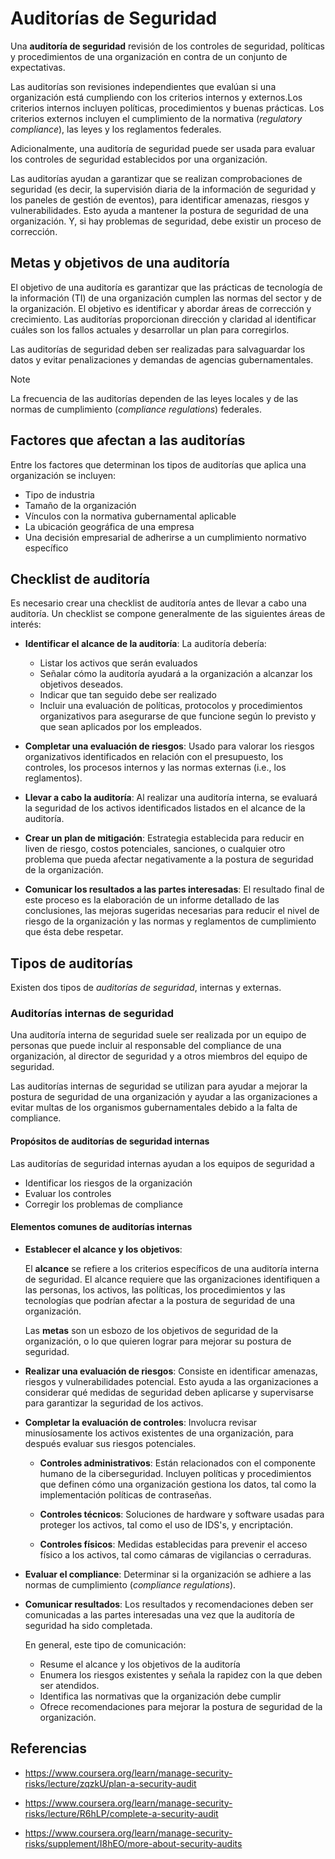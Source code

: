 # Auditorías de Seguridad

Una **auditoría de seguridad** revisión de los controles de seguridad, políticas
y procedimientos de una organización en contra de un conjunto de expectativas.

Las auditorías son revisiones independientes que evalúan si una organización
está cumpliendo con los criterios internos y externos.Los criterios internos
incluyen políticas, procedimientos y buenas prácticas. Los criterios externos
incluyen el cumplimiento de la normativa (_regulatory compliance_), las leyes y
los reglamentos federales.

Adicionalmente, una auditoría de seguridad puede ser usada para evaluar los
controles de seguridad establecidos por una organización.

Las auditorías ayudan a garantizar que se realizan comprobaciones de seguridad
(es decir, la supervisión diaria de la información de seguridad y los paneles de
gestión de eventos), para identificar amenazas, riesgos y vulnerabilidades. Esto
ayuda a mantener la postura de seguridad de una organización. Y, si hay
problemas de seguridad, debe existir un proceso de corrección.

## Metas y objetivos de una auditoría

El objetivo de una auditoría es garantizar que las prácticas de tecnología de la
información (TI) de una organización cumplen las normas del sector y de la
organización. El objetivo es identificar y abordar áreas de corrección y
crecimiento. Las auditorías proporcionan dirección y claridad al identificar
cuáles son los fallos actuales y desarrollar un plan para corregirlos.

Las auditorías de seguridad deben ser realizadas para salvaguardar los datos y
evitar penalizaciones y demandas de agencias gubernamentales.

> [!NOTE]
>
> La frecuencia de las auditorías dependen de las leyes locales y de las normas
> de cumplimiento (_compliance regulations_) federales.

## Factores que afectan a las auditorías

Entre los factores que determinan los tipos de auditorías que aplica una
organización se incluyen:

- Tipo de industria
- Tamaño de la organización
- Vínculos con la normativa gubernamental aplicable
- La ubicación geográfica de una empresa
- Una decisión empresarial de adherirse a un cumplimiento normativo específico

## Checklist de auditoría

Es necesario crear una checklist de auditoría antes de llevar a cabo una
auditoría. Un checklist se compone generalmente de las siguientes áreas de
interés:

- **Identificar el alcance de la auditoría**: La auditoría debería:
  - Listar los activos que serán evaluados
  - Señalar cómo la auditoría ayudará a la organización a alcanzar los objetivos
    deseados.
  - Indicar que tan seguido debe ser realizado
  - Incluir una evaluación de políticas, protocolos y procedimientos
    organizativos para asegurarse de que funcione según lo previsto y que sean
    aplicados por los empleados.

- **Completar una evaluación de riesgos**: Usado para valorar los riesgos
  organizativos identificados en relación con el presupuesto, los controles, los
  procesos internos y las normas externas (i.e., los reglamentos).

- **Llevar a cabo la auditoría**: Al realizar una auditoría interna, se evaluará
  la seguridad de los activos identificados listados en el alcance de la
  auditoría.

- **Crear un plan de mitigación**: Estrategia establecida para reducir en liven
  de riesgo, costos potenciales, sanciones, o cualquier otro problema que pueda
  afectar negativamente a la postura de seguridad de la organización.

- **Comunicar los resultados a las partes interesadas**: El resultado final de
  este proceso es la elaboración de un informe detallado de las conclusiones,
  las mejoras sugeridas necesarias para reducir el nivel de riesgo de la
  organización y las normas y reglamentos de cumplimiento que ésta debe
  respetar.

## Tipos de auditorías

Existen dos tipos de _auditorías de seguridad_, internas y externas.

### Auditorías internas de seguridad

Una auditoría interna de seguridad suele ser realizada por un equipo de personas
que puede incluir al responsable del compliance de una organización, al director
de seguridad y a otros miembros del equipo de seguridad.

Las auditorías internas de seguridad se utilizan para ayudar a mejorar la
postura de seguridad de una organización y ayudar a las organizaciones a evitar
multas de los organismos gubernamentales debido a la falta de compliance.

#### Propósitos de auditorías de seguridad internas

Las auditorías de seguridad internas ayudan a los equipos de seguridad a

- Identificar los riesgos de la organización
- Evaluar los controles
- Corregir los problemas de compliance

#### Elementos comunes de auditorías internas

- **Establecer el alcance y los objetivos**:

  El **alcance** se refiere a los criterios específicos de una auditoría interna
  de seguridad. El alcance requiere que las organizaciones identifiquen a las
  personas, los activos, las políticas, los procedimientos y las tecnologías que
  podrían afectar a la postura de seguridad de una organización.

  Las **metas** son un esbozo de los objetivos de seguridad de la organización,
  o lo que quieren lograr para mejorar su postura de seguridad.

- **Realizar una evaluación de riesgos**: Consiste en identificar amenazas,
  riesgos y vulnerabilidades potencial. Esto ayuda a las organizaciones a
  considerar qué medidas de seguridad deben aplicarse y supervisarse para
  garantizar la seguridad de los activos.

- **Completar la evaluación de controles**: Involucra revisar minusíosamente los
  activos existentes de una organización, para después evaluar sus riesgos
  potenciales.
  - **Controles administrativos**: Están relacionados con el componente humano
    de la ciberseguridad. Incluyen políticas y procedimientos que definen cómo
    una organización gestiona los datos, tal como la implementación políticas de
    contraseñas.

  - **Controles técnicos**: Soluciones de hardware y software usadas para
    proteger los activos, tal como el uso de IDS's, y encriptación.

  - **Controles físicos**: Medidas establecidas para prevenir el acceso físico a
    los activos, tal como cámaras de vigilancias o cerraduras.

- **Evaluar el compliance**: Determinar si la organización se adhiere a las
  normas de cumplimiento (_compliance regulations_).

- **Comunicar resultados**: Los resultados y recomendaciones deben ser
  comunicadas a las partes interesadas una vez que la auditoría de seguridad ha
  sido completada.

  En general, este tipo de comunicación:
  - Resume el alcance y los objetivos de la auditoría
  - Enumera los riesgos existentes y señala la rapidez con la que deben ser
    atendidos.
  - Identifica las normativas que la organización debe cumplir
  - Ofrece recomendaciones para mejorar la postura de seguridad de la
    organización.

## Referencias

- <https://www.coursera.org/learn/manage-security-risks/lecture/zqzkU/plan-a-security-audit>

- <https://www.coursera.org/learn/manage-security-risks/lecture/R6hLP/complete-a-security-audit>

- <https://www.coursera.org/learn/manage-security-risks/supplement/I8hEO/more-about-security-audits>
